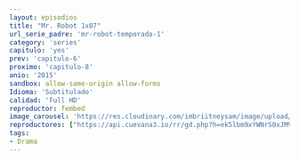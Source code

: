```yaml
---
layout: episodios
title: "Mr. Robot 1x07"
url_serie_padre: 'mr-robot-temporada-1'
category: 'series'
capitulo: 'yes'
prev: 'capitulo-6'
proximo: 'capitulo-8'
anio: '2015'
sandbox: allow-same-origin allow-forms
Idioma: 'Subtitulado'
calidad: 'Full HD'
reproductor: fembed
image_carousel: 'https://res.cloudinary.com/imbriitneysam/image/upload/v1546988731/robot1-poster-min.jpg'
reproductores: ["https://api.cuevana3.io/rr/gd.php?h=ek5lbm9xYWNrS0xJMVp5b21KREk0dFBLbjVkaHhkRGdrOG1jbnBpUnhhS1YxcDk3bmJlc3hwdklxcDZqbHFqZ3U1bG9rYXF6c2IyMHZLQ2VaN2VxMHNlU3FadVkyUT09"]
tags:
- Drama
---
```












